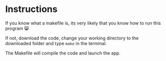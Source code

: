 # Instructions

If you know what a makefile is, its very likely that you know how to run this program 😸

If not, download the code, change your working directory to the downloaded folder and type `make` in the terminal. 

The Makefile will compile the code and launch the app. 
